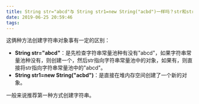 ```yaml
---
title: String str="abcd"与 String str1=new String("acbd")一样吗？str和str1相等吗?
date: 2019-06-25 20:59:46
tags:
---
```


这俩种方法创建字符串对象事有一定的区别：

+ **String str="abcd"**：是先检查字符串常量池种有没有"abcd"，如果字符串常量池种没有，则创建一个，然后str指向字符串常量池中的对象，如果有，则直接将str指向字符串常量池中的"abcd"。
+ **String str1=new String("acbd")**：是直接在堆内存空间创建了一个新的对象。  

一般来说推荐第一种方式创建字符串。

